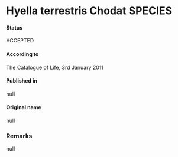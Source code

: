 # Hyella terrestris Chodat SPECIES

#### Status
ACCEPTED

#### According to
The Catalogue of Life, 3rd January 2011

#### Published in
null

#### Original name
null

### Remarks
null